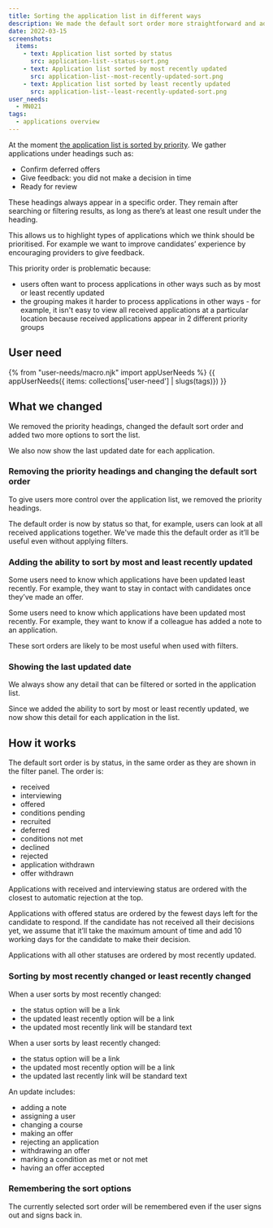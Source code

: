 ```yaml
---
title: Sorting the application list in different ways
description: We made the default sort order more straightforward and added 2 new options to sort by.
date: 2022-03-15
screenshots:
  items:
    - text: Application list sorted by status
      src: application-list--status-sort.png
    - text: Application list sorted by most recently updated
      src: application-list--most-recently-updated-sort.png
    - text: Application list sorted by least recently updated
      src: application-list--least-recently-updated-sort.png
user_needs:
  - MN021
tags:
  - applications overview
---
```


At the moment [the application list is sorted by priority](/manage-teacher-training-applications/help-users-know-what-needs-doing-and-whats-changed/). We gather applications under headings such as:

- Confirm deferred offers
- Give feedback: you did not make a decision in time
- Ready for review

These headings always appear in a specific order. They remain after searching or filtering results, as long as there’s at least one result under the heading.

This allows us to highlight types of applications which we think should be prioritised. For example we want to improve candidates’ experience by encouraging providers to give feedback.

This priority order is problematic because:

- users often want to process applications in other ways such as by most or least recently updated
- the grouping makes it harder to process applications in other ways - for example, it isn't easy to view all received applications at a particular location because received applications appear in 2 different priority groups

## User need

{% from "user-needs/macro.njk" import appUserNeeds %}
{{ appUserNeeds({ items: collections['user-need'] | slugs(tags)}) }}

## What we changed

We removed the priority headings, changed the default sort order and added two more options to sort the list.

We also now show the last updated date for each application.

### Removing the priority headings and changing the default sort order

To give users more control over the application list, we removed the priority headings.

The default order is now by status so that, for example, users can look at all received applications together. We've made this the default order as it’ll be useful even without applying filters.

### Adding the ability to sort by most and least recently updated

Some users need to know which applications have been updated least recently. For example, they want to stay in contact with candidates once they’ve made an offer.

Some users need to know which applications have been updated most recently. For example, they want to know if a colleague has added a note to an application.

These sort orders are likely to be most useful when used with filters.

### Showing the last updated date

We always show any detail that can be filtered or sorted in the application list.

Since we added the ability to sort by most or least recently updated, we now show this detail for each application in the list.

## How it works

The default sort order is by status, in the same order as they are shown in the filter panel. The order is:

- received
- interviewing
- offered
- conditions pending
- recruited
- deferred
- conditions not met
- declined
- rejected
- application withdrawn
- offer withdrawn

Applications with received and interviewing status are ordered with the closest to automatic rejection at the top.

Applications with offered status are ordered by the fewest days left for the candidate to respond. If the candidate has not received all their decisions yet, we assume that it’ll take the maximum amount of time and add 10 working days for the candidate to make their decision.

Applications with all other statuses are ordered by most recently updated.

### Sorting by most recently changed or least recently changed

When a user sorts by most recently changed:

- the status option will be a link
- the updated least recently option will be a link
- the updated most recently link will be standard text

When a user sorts by least recently changed:

- the status option will be a link
- the updated most recently option will be a link
- the updated last recently link will be standard text

An update includes:

- adding a note
- assigning a user
- changing a course
- making an offer
- rejecting an application
- withdrawing an offer
- marking a condition as met or not met
- having an offer accepted

### Remembering the sort options

The currently selected sort order will be remembered even if the user signs out and signs back in.

